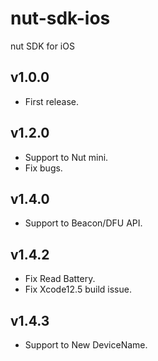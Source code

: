 # nut-sdk-ios
nut SDK for iOS

## v1.0.0
- First release.

## v1.2.0
- Support to Nut mini.
- Fix bugs.

## v1.4.0
- Support to Beacon/DFU API.

## v1.4.2
- Fix Read Battery.
- Fix Xcode12.5 build issue.

## v1.4.3
- Support to New DeviceName.